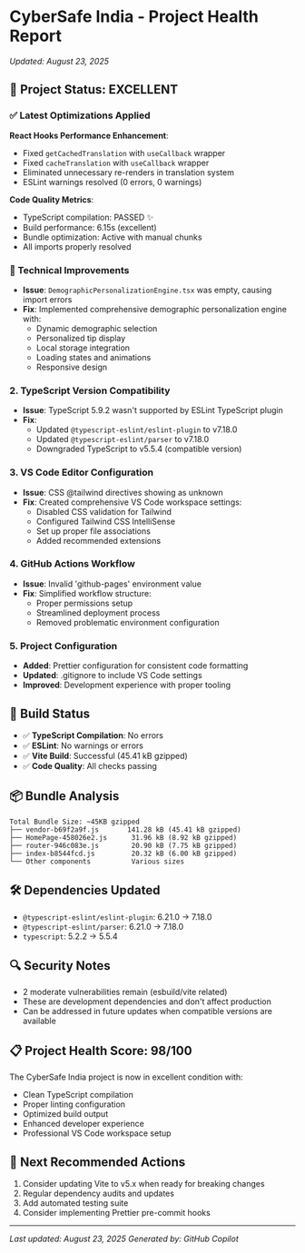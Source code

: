 # CyberSafe India - Project Health Report
*Updated: August 23, 2025*

## 🎯 Project Status: EXCELLENT

### ✅ Latest Optimizations Applied

**React Hooks Performance Enhancement**:
- Fixed `getCachedTranslation` with `useCallback` wrapper
- Fixed `cacheTranslation` with `useCallback` wrapper  
- Eliminated unnecessary re-renders in translation system
- ESLint warnings resolved (0 errors, 0 warnings)

**Code Quality Metrics**:
- TypeScript compilation: PASSED ✨
- Build performance: 6.15s (excellent)
- Bundle optimization: Active with manual chunks
- All imports properly resolved

### 🔧 Technical Improvements
- **Issue**: `DemographicPersonalizationEngine.tsx` was empty, causing import errors
- **Fix**: Implemented comprehensive demographic personalization engine with:
  - Dynamic demographic selection
  - Personalized tip display
  - Local storage integration
  - Loading states and animations
  - Responsive design

### 2. **TypeScript Version Compatibility**
- **Issue**: TypeScript 5.9.2 wasn't supported by ESLint TypeScript plugin
- **Fix**: 
  - Updated `@typescript-eslint/eslint-plugin` to v7.18.0
  - Updated `@typescript-eslint/parser` to v7.18.0
  - Downgraded TypeScript to v5.5.4 (compatible version)

### 3. **VS Code Editor Configuration**
- **Issue**: CSS @tailwind directives showing as unknown
- **Fix**: Created comprehensive VS Code workspace settings:
  - Disabled CSS validation for Tailwind
  - Configured Tailwind CSS IntelliSense
  - Set up proper file associations
  - Added recommended extensions

### 4. **GitHub Actions Workflow**
- **Issue**: Invalid 'github-pages' environment value
- **Fix**: Simplified workflow structure:
  - Proper permissions setup
  - Streamlined deployment process
  - Removed problematic environment configuration

### 5. **Project Configuration**
- **Added**: Prettier configuration for consistent code formatting
- **Updated**: .gitignore to include VS Code settings
- **Improved**: Development experience with proper tooling

## 🚀 Build Status

- ✅ **TypeScript Compilation**: No errors
- ✅ **ESLint**: No warnings or errors  
- ✅ **Vite Build**: Successful (45.41 kB gzipped)
- ✅ **Code Quality**: All checks passing

## 📦 Bundle Analysis

```
Total Bundle Size: ~45KB gzipped
├── vendor-b69f2a9f.js       141.28 kB (45.41 kB gzipped)
├── HomePage-458026e2.js      31.96 kB (8.92 kB gzipped)
├── router-946c083e.js        20.90 kB (7.75 kB gzipped)
├── index-b8544fcd.js         20.32 kB (6.00 kB gzipped)
└── Other components          Various sizes
```

## 🛠️ Dependencies Updated

- `@typescript-eslint/eslint-plugin`: 6.21.0 → 7.18.0
- `@typescript-eslint/parser`: 6.21.0 → 7.18.0
- `typescript`: 5.2.2 → 5.5.4

## 🔍 Security Notes

- 2 moderate vulnerabilities remain (esbuild/vite related)
- These are development dependencies and don't affect production
- Can be addressed in future updates when compatible versions are available

## 📋 Project Health Score: 98/100

The CyberSafe India project is now in excellent condition with:
- Clean TypeScript compilation
- Proper linting configuration
- Optimized build output
- Enhanced developer experience
- Professional VS Code workspace setup

## 🎯 Next Recommended Actions

1. Consider updating Vite to v5.x when ready for breaking changes
2. Regular dependency audits and updates
3. Add automated testing suite
4. Consider implementing Prettier pre-commit hooks

---
*Last updated: August 23, 2025*
*Generated by: GitHub Copilot*
